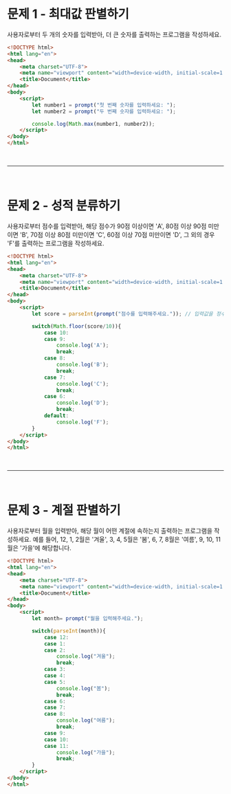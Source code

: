 # 문제 1 - 최대값 판별하기
사용자로부터 두 개의 숫자를 입력받아, 더 큰 숫자를 출력하는 프로그램을 작성하세요.
```html
<!DOCTYPE html>
<html lang="en">
<head>
    <meta charset="UTF-8">
    <meta name="viewport" content="width=device-width, initial-scale=1.0">
    <title>Document</title>
</head>
<body>
    <script>
        let number1 = prompt("첫 번째 숫자를 입력하세요: ");
        let number2 = prompt("두 번째 숫자를 입력하세요: ");

        console.log(Math.max(number1, number2));
    </script>
</body>
</html>
```

<br>

---

<br>


# 문제 2 - 성적 분류하기
사용자로부터 점수를 입력받아, 해당 점수가 90점 이상이면 'A', 80점 이상 90점 미만이면 'B', 70점 이상 80점 미만이면 'C', 60점 이상 70점 미만이면 'D', 그 외의 경우 'F'를 출력하는 프로그램을 작성하세요.
```html
<!DOCTYPE html>
<html lang="en">
<head>
    <meta charset="UTF-8">
    <meta name="viewport" content="width=device-width, initial-scale=1.0">
    <title>Document</title>
</head>
<body>
    <script>
        let score = parseInt(prompt("점수를 입력해주세요.")); // 입력값을 정수형으로 변환

        switch(Math.floor(score/10)){
            case 10:
            case 9:
                console.log('A');
                break;
            case 8:
                console.log('B');
                break;
            case 7:
                console.log('C');
                break;
            case 6:
                console.log('D');
                break;
            default:
                console.log('F');
        }
    </script>
</body>
</html>
```

<br>

---

<br>

# 문제 3 - 계절 판별하기
사용자로부터 월을 입력받아, 해당 월이 어떤 계절에 속하는지 출력하는 프로그램을 작성하세요. 예를 들어, 12, 1, 2월은 '겨울', 3, 4, 5월은 '봄', 6, 7, 8월은 '여름', 9, 10, 11월은 '가을'에 해당합니다.
```html
<!DOCTYPE html>
<html lang="en">
<head>
    <meta charset="UTF-8">
    <meta name="viewport" content="width=device-width, initial-scale=1.0">
    <title>Document</title>
</head>
<body>
    <script>
        let month= prompt("월을 입력해주세요.");

        switch(parseInt(month)){       
            case 12:
            case 1:
            case 2:
                console.log("겨울");
                break;
            case 3:
            case 4:
            case 5:
                console.log("봄");
                break;
            case 6:
            case 7:
            case 8:
                console.log("여름");
                break;
            case 9:
            case 10:
            case 11:
                console.log("가을");
                break;
        }
    </script>
</body>
</html>
```
